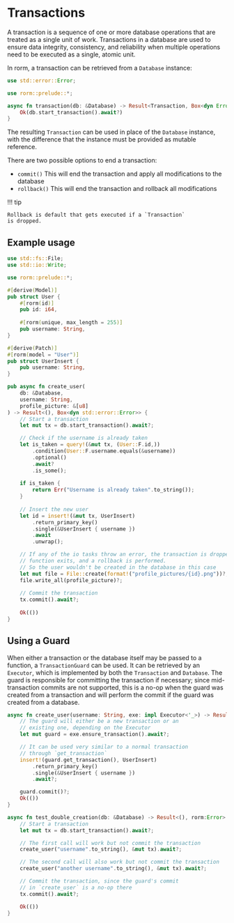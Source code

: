 # Transactions

A transaction is a sequence of one or more database operations that 
are treated as a single unit of work. Transactions in a database are used to
ensure data integrity, consistency, and reliability when multiple operations 
need to be executed as a single, atomic unit.

In rorm, a transaction can be retrieved from a `Database` instance:

```rust
use std::error::Error;

use rorm::prelude::*;

async fn transaction(db: &Database) -> Result<Transaction, Box<dyn Error>> {
    Ok(db.start_transaction().await?)
}
```

The resulting `Transaction` can be used in place of the `Database` instance,
with the difference that the instance must be provided as mutable reference.


There are two possible options to end a transaction:


* `commit()` This will end the transaction and apply all modifications to the database
* `rollback()` This will end the transaction and rollback all modifications

!!! tip

    Rollback is default that gets executed if a `Transaction`
    is dropped.


## Example usage

```rust
use std::fs::File;
use std::io::Write;

use rorm::prelude::*;

#[derive(Model)]
pub struct User {
    #[rorm(id)]
    pub id: i64,
    
    #[rorm(unique, max_length = 255)]
    pub username: String,
}

#[derive(Patch)]
#[rorm(model = "User")]
pub struct UserInsert {
    pub username: String,
}

pub async fn create_user(
    db: &Database,
    username: String,
    profile_picture: &[u8]
) -> Result<(), Box<dyn std::error::Error>> {
    // Start a transaction
    let mut tx = db.start_transaction().await?;

    // Check if the username is already taken
    let is_taken = query!(&mut tx, (User::F.id,))
        .condition(User::F.username.equals(&username))
        .optional()
        .await?
        .is_some();
    
    if is_taken {
        return Err("Username is already taken".to_string());
    }
    
    // Insert the new user
    let id = insert!(&mut tx, UserInsert)
        .return_primary_key()
        .single(&UserInsert { username })
        .await
        .unwrap();

    // If any of the io tasks throw an error, the transaction is dropped when the 
    // function exits, and a rollback is performed.
    // So the user wouldn't be created in the database in this case
    let mut file = File::create(format!("profile_pictures/{id}.png"))?;
    file.write_all(profile_picture)?;
    
    // Commit the transaction
    tx.commit().await?;
    
    Ok(())
}
```

## Using a Guard

When either a transaction or the database itself may be passed
to a function, a `TransactionGuard` can be used. It can be
retrieved by an `Executor`, which is implemented by both the
`Transaction` and `Database`. The guard is responsible for
committing the transaction if necessary; since mid-transaction
commits are not supported, this is a no-op when the guard was
created from a transaction and will perform the commit if the
guard was created from a database.

```rust
async fn create_user(username: String, exe: impl Executor<'_>) -> Result<(), rorm::Error> {
    // The guard will either be a new transaction or an
    // existing one, depending on the Executor
    let mut guard = exe.ensure_transaction().await?;

    // It can be used very similar to a normal transaction
    // through `get_transaction`
    insert!(guard.get_transaction(), UserInsert)
        .return_primary_key()
        .single(&UserInsert { username })
        .await?;

    guard.commit()?;
    Ok(())
}

async fn test_double_creation(db: &Database) -> Result<(), rorm:Error> {
    // Start a transaction
    let mut tx = db.start_transaction().await?;

    // The first call will work but not commit the transaction
    create_user("username".to_string(), &mut tx).await?;

    // The second call will also work but not commit the transaction
    create_user("another username".to_string(), &mut tx).await?;

    // Commit the transaction, since the guard's commit
    // in `create_user` is a no-op there
    tx.commit().await?;

    Ok(())
}
```

